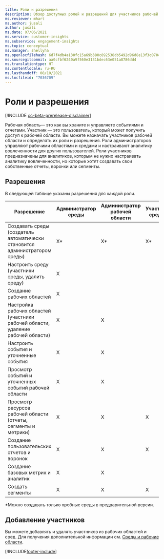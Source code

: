 ```yaml
---
title: Роли и разрешения
description: Обзор доступных ролей и разрешений для участников рабочей области.
ms.reviewer: mhart
ms.author: jusali
author: jusali
ms.date: 07/06/2021
ms.service: customer-insights
ms.subservice: engagement-insights
ms.topic: conceptual
ms.manager: shellyha
ms.openlocfilehash: 6d7f4db4a130fc15a69b380c892538db5492d96d8e13f3c070c6a6b9bd098371
ms.sourcegitcommit: aa0cfbf6240a9f560e3131bdec63e051a8786dd4
ms.translationtype: HT
ms.contentlocale: ru-RU
ms.lasthandoff: 08/10/2021
ms.locfileid: "7036709"
---
```

# <a name="roles-and-permissions"></a>Роли и разрешения

[!INCLUDE [cc-beta-prerelease-disclaimer](includes/cc-beta-prerelease-disclaimer.md)]

Рабочая область— это как вы храните и управляете событиями и отчетами. Участник — это пользователь, который может получить доступ к рабочей области. Вы можете назначать участников рабочей области и определять их роли и разрешения. Роли администраторов управляют рабочими областями и средами и настраивают аналитику вовлеченности для других пользователей. Роли участников предназначены для аналитиков, которым не нужно настраивать аналитику вовлеченности, но которые хотят создавать свои собственные отчеты, воронки или сегменты.

## <a name="permissions"></a>Разрешения
  
В следующей таблице указаны разрешения для каждой роли. 

| Разрешение | Администратор среды | Администратор рабочей области | Участник среды | Участник рабочей области | 
|--|--|--|--|--|
| Создавать среды (создатель автоматически становится администратором среды) | X* | X* | X* | X* |  
| Настроить среду (участники среды, удалить среду) | X |  |  |  |  
| Создание рабочих областей | X |  |  |  |  
| Настройка рабочих областей (участники рабочей области, удаление рабочей области) | X | X |  |  |  
| Настроить события и уточненные события | X | X | |  |  
| Просмотр событий и уточненных событий рабочей области | X | X | |  |  
| Просмотр ресурсов рабочей области (отчеты, сегменты и метрики)| X | X | X | X |  
| Создание пользовательских отчетов и воронок | X | X | X | X |  
| Создание базовых метрик и аналитик| X | X |  |  |  
| Создать сегменты| X | X | X | X |  

*Можно создавать только пробные среды в предварительной версии. 

## <a name="add-members"></a>Добавление участников

Вы можете добавлять и удалять участников из рабочих областей и сред. Для получения дополнительной информации см. [Среды и рабочие области](manage-environments-workspaces.md).


[!INCLUDE[footer-include](../includes/footer-banner.md)]

